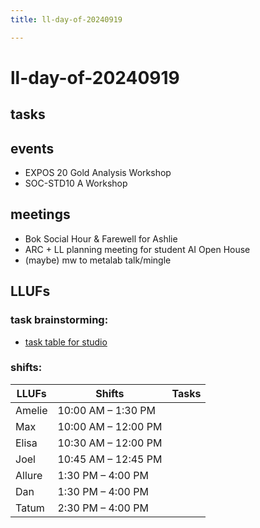 ```yaml
---
title: ll-day-of-20240919

---
```


# ll-day-of-20240919


## tasks


## events

* EXPOS 20 Gold Analysis Workshop
* SOC-STD10 A Workshop

## meetings

* Bok Social Hour & Farewell for Ashlie
* ARC + LL planning meeting for student AI Open House
* (maybe) mw to metalab talk/mingle

## LLUFs

### task brainstorming: 

* [task table for studio](https://airtable.com/appN3NB28TdhG2S7x/tblHsMq7e2MwOiqsd/viwAYqLBckEODBII1?blocks=hide)

### shifts:

| LLUFs   | Shifts         | Tasks |
|---------|----------------|-------|
| Amelie  | 10:00 AM – 1:30 PM |       |
| Max     | 10:00 AM – 12:00 PM |       |
| Elisa   | 10:30 AM – 12:00 PM |       |
| Joel    | 10:45 AM – 12:45 PM |       |
| Allure  | 1:30 PM – 4:00 PM   |       |
| Dan     | 1:30 PM – 4:00 PM   |       |
| Tatum   | 2:30 PM – 4:00 PM   |       |

